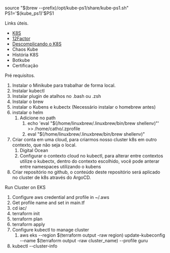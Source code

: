 source "$(brew --prefix)/opt/kube-ps1/share/kube-ps1.sh"
PS1='$(kube_ps1)'$PS1


Links úteis.

- [K8S](https://kubernetes.io/)
- [12Factor](https://12factor.net/pt_br/)
- [Descomplicando o K8S](https://livro.descomplicandokubernetes.com.br/pt/day_two/descomplicando_kubernetes.html)
- Chaos Kube
- História K8S
- Botkube
- Certificação

Pré requisitos.

1. Instalar o Minikube para trabalhar de forma local.
2. Instalar kubectl
3. Instalar plugin de atalhos no .bash ou .zsh
4. Instalar o brew
5. instalar o Kubens e kubectx (Necessário instalar o homebrew antes)
6. instalar o helm
	1. Adicione no path
		1. echo 'eval "$(/home/linuxbrew/.linuxbrew/bin/brew shellenv)"' >> /home/catho/.zprofile
		2. eval "$(/home/linuxbrew/.linuxbrew/bin/brew shellenv)"
7. Criar conta em uma cloud, para criarmos nosso cluster k8s em outro contexto, que não seja o local. 
	1. Digital Ocean
	2. Configurar o contexto cloud no kubectl, para alterar entre contextos utilize o kubectx, dentro do contexto escolhido, você pode anterar entre namespaces utilizando o kubens
8. Criar repositório no github, o conteúdo deste repositório será aplicado no cluster de k8s através do ArgoCD.



Run Cluster on EKS

1. Configure aws credential and profile in ~/.aws
2. Get profile name and set in main.tf
3. cd iac/
4. terraform init
5. terraform plan
6. terraform apply
7. Configure kubectl to manage cluster 
   1. aws eks --region $(terraform output -raw region) update-kubeconfig \
    --name $(terraform output -raw cluster_name) --profile guru
8. kubectl --cluster-info
